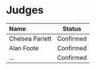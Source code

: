 # Judges

|Name|Status|
|:-  |:-:   |
|Chelsea Parlett|Confirmed|
|Alan Foote|Confirmed|
|...|Confirmed|



